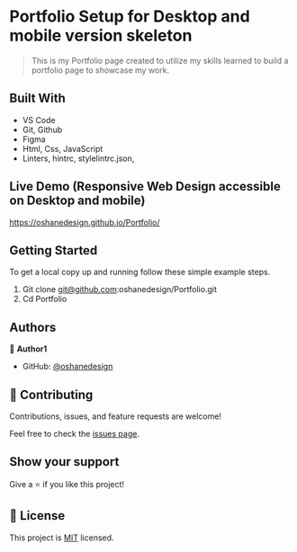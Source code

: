 # Portfolio Setup for Desktop and mobile version skeleton

> This is my Portfolio page created to utilize my skills learned to build a portfolio page to showcase my work. 


## Built With

- VS Code 
- Git, Github 
- Figma
- Html, Css, JavaScript
- Linters, hintrc, stylelintrc.json, 

## Live Demo (Responsive Web Design accessible on Desktop and mobile)

https://oshanedesign.github.io/Portfolio/

## Getting Started


To get a local copy up and running follow these simple example steps.

1. Git clone git@github.com:oshanedesign/Portfolio.git 
2. Cd Portfolio


## Authors

👤 **Author1**

- GitHub: [@oshanedesign](https://github.com/oshanedesign)


## 🤝 Contributing

Contributions, issues, and feature requests are welcome!

Feel free to check the [issues page](../../issues/).

## Show your support

Give a ⭐️ if you like this project!


## 📝 License

This project is [MIT](./MIT.md) licensed.
